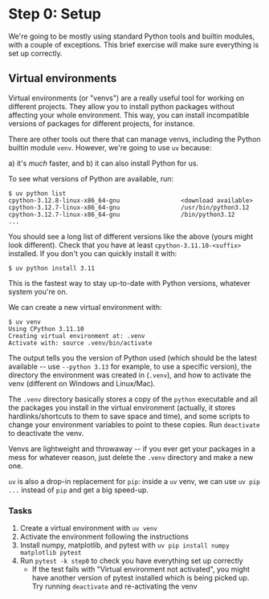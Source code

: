 Step 0: Setup
=============

We're going to be mostly using standard Python tools and builtin
modules, with a couple of exceptions. This brief exercise will make
sure everything is set up correctly.

Virtual environments
--------------------

Virtual environments (or "venvs") are a really useful tool for working
on different projects. They allow you to install python packages
without affecting your whole environment. This way, you can install
incompatible versions of packages for different projects, for
instance.

There are other tools out there that can manage venvs, including the
Python builtin module `venv`. However, we're going to use `uv`
because:

a) it's *much* faster, and
b) it can also install Python for us.

To see what versions of Python are available, run:

```console
$ uv python list
cpython-3.12.8-linux-x86_64-gnu                 <download available>
cpython-3.12.7-linux-x86_64-gnu                 /usr/bin/python3.12
cpython-3.12.7-linux-x86_64-gnu                 /bin/python3.12
...
```

You should see a long list of different versions like the above (yours
might look different). Check that you have at least
`cpython-3.11.10-<suffix>` installed. If you don't you can quickly
install it with:

```console
$ uv python install 3.11
```

This is the fastest way to stay up-to-date with Python versions,
whatever system you're on.

We can create a new virtual environment with:

```console
$ uv venv
Using CPython 3.11.10
Creating virtual environment at: .venv
Activate with: source .venv/bin/activate
```

The output tells you the version of Python used (which should be the
latest available -- use `--python 3.13` for example, to use a specific
version), the directory the environment was created in (`.venv`), and
how to activate the venv (different on Windows and Linux/Mac).

The `.venv` directory basically stores a copy of the `python`
executable and all the packages you install in the virtual environment
(actually, it stores hardlinks/shortcuts to them to save space and
time), and some scripts to change your environment variables to point
to these copies. Run `deactivate` to deactivate the venv.

Venvs are lightweight and throwaway -- if you ever get your packages
in a mess for whatever reason, just delete the `.venv` directory and
make a new one.

`uv` is also a drop-in replacement for `pip`: inside a `uv` venv, we
can use `uv pip ...` instead of `pip` and get a big speed-up.

### Tasks

1. Create a virtual environment with `uv venv`
2. Activate the environment following the instructions
3. Install numpy, matplotlib, and pytest with `uv pip install numpy matplotlib pytest`
4. Run `pytest -k step0` to check you have everything set up correctly
   - If the test fails with "Virtual environment not activated", you
     might have another version of pytest installed which is being
     picked up. Try running `deactivate` and re-activating the venv
